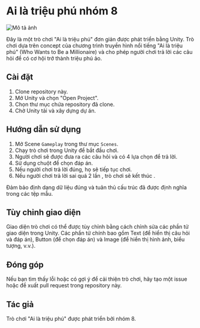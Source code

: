 # Ai là triệu phú nhóm 8

![Mô tả ảnh](https://github.com/NguyenSyLam/AiLaTrieuPhuNhom8/assets/99806066/3df4c9cc-ee52-4718-ade8-143a50ee3393)


Đây là một trò chơi "Ai là triệu phú" đơn giản được phát triển bằng Unity. Trò chơi dựa trên concept của chương trình truyền hình nổi tiếng "Ai là triệu phú" (Who Wants to Be a Millionaire) và cho phép người chơi trả lời các câu hỏi để có cơ hội trở thành triệu phú ảo.

## Cài đặt

1. Clone repository này.
2. Mở Unity và chọn "Open Project".
3. Chọn thư mục chứa repository đã clone.
4. Chờ Unity tải và xây dựng dự án.

## Hướng dẫn sử dụng

1. Mở Scene `Gameplay` trong thư mục `Scenes`.
2. Chạy trò chơi trong Unity để bắt đầu chơi.
3. Người chơi sẽ được đưa ra các câu hỏi và có 4 lựa chọn để trả lời.
4. Sử dụng chuột để chọn đáp án.
5. Nếu người chơi trả lời đúng, họ sẽ tiếp tục chơi.
6. Nếu người chơi trả lời sai quá 2 lần , trò chơi sẽ kết thúc .

Đảm bảo định dạng dữ liệu đúng và tuân thủ cấu trúc đã được định nghĩa trong các tệp mẫu.

## Tùy chỉnh giao diện

Giao diện trò chơi có thể được tùy chỉnh bằng cách chỉnh sửa các phần tử giao diện trong Unity. Các phần tử chính bao gồm Text (để hiển thị câu hỏi và đáp án), Button (để chọn đáp án) và Image (để hiển thị hình ảnh, biểu tượng, v.v.).

## Đóng góp

Nếu bạn tìm thấy lỗi hoặc có gợi ý để cải thiện trò chơi, hãy tạo một issue hoặc đề xuất pull request trong repository này.

## Tác giả

Trò chơi "Ai là triệu phú" được phát triển bởi nhóm 8.
